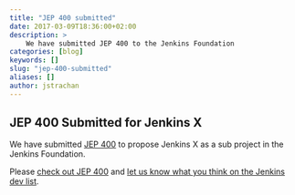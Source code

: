 ```yaml
---
title: "JEP 400 submitted"
date: 2017-03-09T18:36:00+02:00
description: >
    We have submitted JEP 400 to the Jenkins Foundation
categories: [blog]
keywords: []
slug: "jep-400-submitted"
aliases: []
author: jstrachan
---
```


## JEP 400 Submitted for Jenkins X

We have submitted [JEP 400](https://github.com/jenkinsci/jep/tree/master/jep/400) to propose Jenkins X as a sub project in the Jenkins Foundation.

Please [check out JEP 400](https://github.com/jenkinsci/jep/tree/master/jep/400) and [let us know what you think on the Jenkins dev list](https://groups.google.com/d/msg/jenkinsci-dev/O8F8s1Iyq5I/H_2GHzUlAgAJ).
